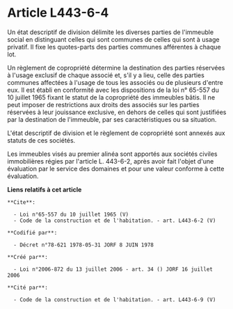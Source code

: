 # Article L443-6-4

Un état descriptif de division délimite les diverses parties de l'immeuble social en distinguant celles qui sont communes de
celles qui sont à usage privatif. Il fixe les quotes-parts des parties communes afférentes à chaque lot. 

Un règlement de copropriété détermine la destination des parties réservées à l'usage exclusif de chaque associé et, s'il y a
lieu, celle des parties communes affectées à l'usage de tous les associés ou de plusieurs d'entre eux. Il est établi en
conformité avec les dispositions de la loi n° 65-557 du 10 juillet 1965 fixant le statut de la copropriété des immeubles
bâtis. Il ne peut imposer de restrictions aux droits des associés sur les parties réservées à leur jouissance exclusive, en
dehors de celles qui sont justifiées par la destination de l'immeuble, par ses caractéristiques ou sa situation. 

L'état descriptif de division et le règlement de copropriété sont annexés aux statuts de ces sociétés. 

Les immeubles visés au premier alinéa sont apportés aux sociétés civiles immobilières régies par l'article L. 443-6-2, après
avoir fait l'objet d'une évaluation par le service des domaines et pour une valeur conforme à cette évaluation.

**Liens relatifs à cet article**

	**Cite**:

	  - Loi n°65-557 du 10 juillet 1965 (V)
	  - Code de la construction et de l'habitation. - art. L443-6-2 (V)

	**Codifié par**:

	  - Décret n°78-621 1978-05-31 JORF 8 JUIN 1978

	**Créé par**:

	  - Loi n°2006-872 du 13 juillet 2006 - art. 34 () JORF 16 juillet 2006

	**Cité par**:

	  - Code de la construction et de l'habitation. - art. L443-6-9 (V)
